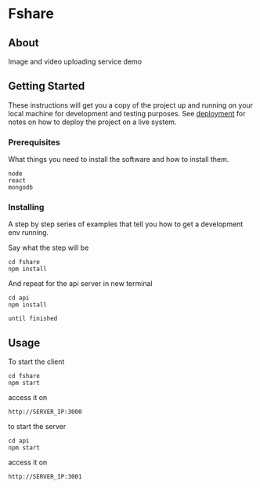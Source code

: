 # Fshare

## About <a name = "about"></a>

Image and video uploading service demo

## Getting Started <a name = "getting_started"></a>

These instructions will get you a copy of the project up and running on your local machine for development and testing purposes. See [deployment](#deployment) for notes on how to deploy the project on a live system.

### Prerequisites

What things you need to install the software and how to install them.

```
node
react
mongodb
```

### Installing

A step by step series of examples that tell you how to get a development env running.

Say what the step will be

```
cd fshare
npm install
```

And repeat for the api server in new terminal

```
cd api
npm install
```

```
until finished
```

## Usage <a name = "usage"></a>

To start the client

```
cd fshare
npm start
```

access it on

```
http://SERVER_IP:3000
```

to start the server

```
cd api
npm start
```

access it on

```
http://SERVER_IP:3001
```
